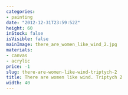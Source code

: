 ```yaml
---
categories:
- painting
date: "2012-12-31T23:59:52Z"
height: 60
inStock: false
isVisible: false
mainImage: there_are_women_like_wind_2.jpg
materials:
- canvas
- acrylic
price: -1
slug: there-are-women-like-wind-triptych-2
title: There are women like wind. Triptych 2
width: 40
---
```


